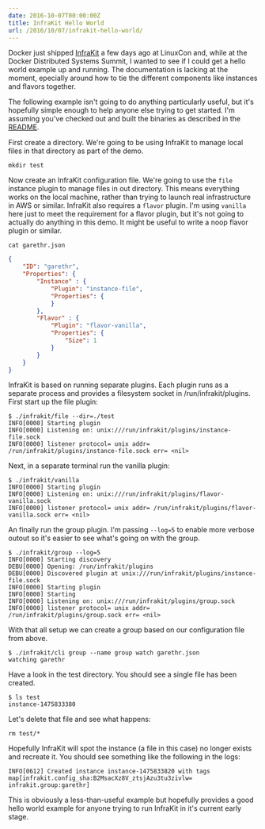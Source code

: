 ```yaml
---
date: 2016-10-07T00:00:00Z
title: InfraKit Hello World
url: /2016/10/07/infrakit-hello-world/
---
```


Docker just shipped [InfraKit](https://github.com/docker/infrakit) a few days ago at LinuxCon and, while at the Docker Distributed Systems Summit, I wanted to see if I could get a hello world example up and running. The documentation is lacking at the moment, epecially around how to tie the different components like instances and flavors together.

The following example isn't going to do anything particularly useful, but it's hopefully simple enough to help anyone else trying to get started. I'm assuming you've checked out and built the binaries as described in the [README](https://github.com/docker/infrakit#building).

First create a directory. We're going to be using InfraKit to manage local files in that directory as part of the demo.

```
mkdir test
```

Now create an InfraKit configuration file. We're going to use the `file` instance plugin to manage files in out directory. This means everything works on the local machine, rather than trying to launch real infrastructure in AWS or similar. InfraKit also requires a `flavor` plugin. I'm using `vanilla` here just to meet the requirement for a flavor plugin, but it's not going to actually do anything in this demo. It might be useful to write a noop flavor plugin or similar.

```
cat garethr.json
```

```json
{
    "ID": "garethr",
    "Properties": {
        "Instance" : {
            "Plugin": "instance-file",
            "Properties": {
            }
        },
        "Flavor" : {
            "Plugin": "flavor-vanilla",
            "Properties": {
                "Size": 1
            }
        }
    }
}
```

InfraKit is based on running separate plugins. Each plugin runs as a separate process and provides a filesystem socket in /run/infrakit/plugins. First start up the file plugin:

```
$ ./infrakit/file --dir=./test
INFO[0000] Starting plugin
INFO[0000] Listening on: unix:///run/infrakit/plugins/instance-file.sock
INFO[0000] listener protocol= unix addr= /run/infrakit/plugins/instance-file.sock err= <nil>
```

Next, in a separate terminal run the vanilla plugin:

```
$ ./infrakit/vanilla
INFO[0000] Starting plugin
INFO[0000] Listening on: unix:///run/infrakit/plugins/flavor-vanilla.sock
INFO[0000] listener protocol= unix addr= /run/infrakit/plugins/flavor-vanilla.sock err= <nil>
```

An finally run the group plugin. I'm passing `--log=5` to enable more verbose outout so it's easier to see what's going on with the group.

```
$ ./infrakit/group --log=5
INFO[0000] Starting discovery
DEBU[0000] Opening: /run/infrakit/plugins
DEBU[0000] Discovered plugin at unix:///run/infrakit/plugins/instance-file.sock
INFO[0000] Starting plugin
INFO[0000] Starting
INFO[0000] Listening on: unix:///run/infrakit/plugins/group.sock
INFO[0000] listener protocol= unix addr= /run/infrakit/plugins/group.sock err= <nil>
```

With that all setup we can create a group based on our configuration file from above.

```
$ ./infrakit/cli group --name group watch garethr.json
watching garethr
```

Have a look in the test directory. You should see a single file has been created.

```
$ ls test
instance-1475833380
```

Let's delete that file and see what happens:

```
rm test/*
```

Hopefully InfraKit will spot the instance (a file in this case) no longer exists and recreate it. You should see something like the following in the logs:

```
INFO[0612] Created instance instance-1475833820 with tags map[infrakit.config_sha:B2MsacXz8V_ztsjAzu3tu3zivlw= infrakit.group:garethr]
```

This is obviously a less-than-useful example but hopefully provides a good hello world example for anyone trying to run InfraKit in it's current early stage.
